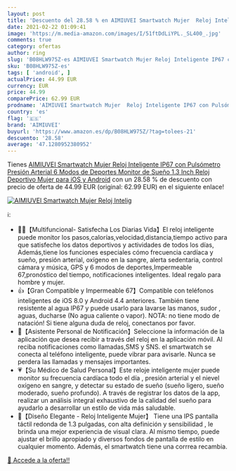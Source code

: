 ```yaml
---
layout: post
title: 'Descuento del 28.58 % en AIMIUVEI Smartwatch Mujer  Reloj Intelig'
date: 2021-02-22 01:09:41
image: 'https://m.media-amazon.com/images/I/51ftDdLiYPL._SL400_.jpg'
comments: true
category: ofertas
author: ring
slug: 'B08HLW975Z-es AIMIUVEI Smartwatch Mujer Reloj Inteligente IP67 con...'
sku: 'B08HLW975Z-es'
tags: [ 'android', ]
actualPrice: 44.99 EUR
currency: EUR
price: 44.99
comparePrice: 62.99 EUR
prodname: 'AIMIUVEI Smartwatch Mujer  Reloj Inteligente IP67 con Pulsómetro Presión Arterial 6 Modos de Deportes Monitor de Sueño  1.3 Inch Reloj Deportivo Mujer para iOS y Android'
country: 'es'
flag: '🇪🇸'
brand: 'AIMIUVEI'
buyurl: 'https://www.amazon.es/dp/B08HLW975Z/?tag=tolees-21'
descuento: '28.58'
average: '47.1280952380952'
---
```


Tienes [AIMIUVEI Smartwatch Mujer  Reloj Inteligente IP67 con Pulsómetro Presión Arterial 6 Modos de Deportes Monitor de Sueño  1.3 Inch Reloj Deportivo Mujer para iOS y Android](https://www.amazon.es/dp/B08HLW975Z/?tag=tolees-21) con un 28.58 % de descuento con precio de oferta de 44.99 EUR (original: 62.99 EUR) en el siguiente enlace!

[![AIMIUVEI Smartwatch Mujer  Reloj Intelig](https://m.media-amazon.com/images/I/51ftDdLiYPL._SL400_.jpg)](https://www.amazon.es/dp/B08HLW975Z/?tag=tolees-21)

ℹ️:

- 🏳️‍🌈【Multifuncional- Satisfecha Los Diarias Vida】El reloj inteligente puede monitor los pasos,calorías,velocidad,distancia,tiempo activo para que satisfeche los datos deportivos y actividades de todos los días, Además,tiene los funciones especiales cómo frecuencia cardíaca y sueño, presión arterial, oxígeno en la sangre, alerta sedentaria, control cámara y música, GPS y 6 modos de deportes,Impermeable 67,pronóstico del tiempo, notificaciones inteligentes. Ideal regalo para hombre y mujer.
- 👍【Gran Compatible y Impermeable 67】Compatible con teléfonos inteligentes de iOS 8.0 y Android 4.4 anteriores. También tiene resistente al agua IP67 y puede usarlo para lavarse las manos, sudor , aguas, ducharse (No agua caliente o vapor). NOTA: no tiene modo de natación! Si tiene alguna duda de reloj, conectanos por favor.
- 📳【Asistente Personal de Notificación】Seleccione la información de la aplicación que desea recibir a través del reloj en la aplicación móvil. Al reciba notificaciones como llamadas,SMS y SNS. el smartwatch se conecta al teléfono inteligente, puede vibrar para avisarle. Nunca se perdera las llamadas y mensajes importantes.
- 💗【Su Médico de Salud Personal】Este reloje inteligente mujer puede monitor su frecuencia cardíaca todo el día , presión arterial y el nievel oxígeno en sangre, y detectar su estado de sueño (sueño ligero, sueño moderado, sueño profundo). A través de registrar los datos de la app, realizar un análisis integral exhaustivo de la calidad del sueño para ayudarlo a desarrollar un estilo de vida más saludable.
- 💟【Diseño Elegante - Reloj Inteligente Mujer】 Tiene una IPS pantalla táctil redonda de 1.3 pulgadas, con alta definición y sensibilidad , le brinda una mejor experiencia de visual clara. Al mismo tiempo, puede ajustar el brillo apropiado y diversos fondos de pantalla de estilo en cualquier momento. Además, el smartwatch tiene una corrrea recambia.

[🛒 Accede a la oferta!!](https://www.amazon.es/dp/B08HLW975Z/?tag=tolees-21)
